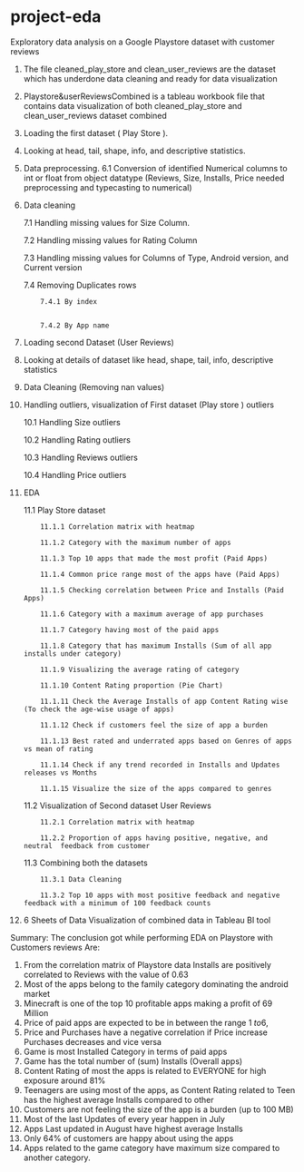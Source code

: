 # project-eda
Exploratory data analysis on a Google Playstore dataset with customer reviews 
1. The file cleaned_play_store and clean_user_reviews are the dataset which has underdone data cleaning and ready for data
visualization
2. Playstore&userReviewsCombined is a tableau workbook file that contains data visualization of both cleaned_play_store  and 
clean_user_reviews dataset combined


3.	Loading the first dataset ( Play Store  ).
4.	Looking at head, tail, shape, info, and descriptive statistics.
5.	Data preprocessing.
6.1 Conversion of identified Numerical columns to int or float from object datatype (Reviews, Size, Installs, Price needed preprocessing and typecasting to numerical)
7.	Data cleaning

	7.1 Handling missing values for Size Column.

	7.2 Handling missing values for Rating Column

	7.3 Handling missing values for Columns of Type, Android version, and Current version

	7.4 Removing Duplicates rows

      		7.4.1 By index


      		7.4.2 By App name

8.	Loading second Dataset (User Reviews)
9.	Looking at details of dataset like head, shape, tail, info, descriptive statistics
7.	Data Cleaning (Removing nan values)
10.	Handling outliers, visualization of First dataset (Play store ) outliers

	10.1 Handling Size outliers

	10.2 Handling Rating outliers

	10.3 Handling Reviews outliers

	10.4 Handling Price outliers
11.	EDA

	11.1 Play Store dataset

    		11.1.1 Correlation matrix with heatmap 

    		11.1.2 Category with the maximum number of apps

    		11.1.3 Top 10 apps that made the most profit (Paid Apps)

    		11.1.4 Common price range most of the apps have (Paid Apps)

    		11.1.5 Checking correlation between Price and Installs (Paid Apps)

    		11.1.6 Category with a maximum average of app purchases

    		11.1.7 Category having most of the paid apps

    		11.1.8 Category that has maximum Installs (Sum of all app installs under category)

    		11.1.9 Visualizing the average rating of category

    		11.1.10 Content Rating proportion (Pie Chart)

    		11.1.11 Check the Average Installs of app Content Rating wise (To check the age-wise usage of apps)

    		11.1.12 Check if customers feel the size of app a burden

    		11.1.13 Best rated and underrated apps based on Genres of apps vs mean of rating

    		11.1.14 Check if any trend recorded in Installs and Updates releases vs Months  

    		11.1.15 Visualize the size of the apps compared to genres

	11.2 Visualization of Second dataset User Reviews

     		11.2.1 Correlation matrix with heatmap

     		11.2.2 Proportion of apps having positive, negative, and neutral  feedback from customer

	11.3 Combining both the datasets

    		11.3.1 Data Cleaning

    		11.3.2 Top 10 apps with most positive feedback and negative feedback with a minimum of 100 feedback counts

12. 6 Sheets of Data Visualization of combined data in Tableau BI tool


Summary:
The conclusion got while performing EDA on Playstore with Customers reviews 
Are:
1.	From the correlation matrix of Playstore data Installs are positively correlated to Reviews with the value of 0.63
2.	Most of the apps belong to the family category dominating the android market
3.	Minecraft is one of the top 10 profitable apps making a profit of 69 Million
4.	Price of paid apps are expected to be in between the range 1 $to 6$,
5.	Price and Purchases have a negative correlation if Price increase Purchases decreases and vice versa
6.	Game is most Installed Category in terms of paid apps
7.	Game has the total number of (sum) Installs (Overall apps)  
8.	Content Rating of most the apps is related to EVERYONE for high exposure around 81%
9.	 Teenagers are using most of the apps, as Content Rating related to Teen has the highest average Installs compared to other
10.	Customers are not feeling the size of the app is a burden (up to 100 MB)
11.	Most of the last Updates of every year happen in July
12.	Apps Last updated in August have highest average Installs
13.	Only 64% of customers are happy about using the apps
14.	Apps related to the game category have maximum size compared to another category.




